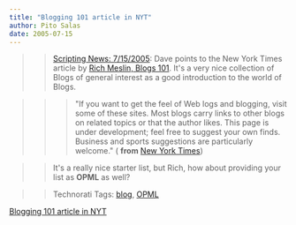 ```yaml
---
title: "Blogging 101 article in NYT"
author: Pito Salas
date: 2005-07-15
---
```



>>

>> [Scripting News:
7/15/2005](<http://archive.scripting.com/2005/07/15#When:9:36:10AM>): Dave
points to the New York Times article by [Rich Meslin, Blogs
101](<http://www.nytimes.com/ref/technology/blogs_101.html>). It's a very nice
collection of Blogs of general interest as a good introduction to the world of
Blogs.

>>

>>> "If you want to get the feel of Web logs and blogging, visit some of these
sites. Most blogs carry links to other blogs on related topics or that the
author likes. This page is under development; feel free to suggest your own
finds. Business and sports suggestions are particularly welcome." ( **from**
[New York Times](<http://www.nytimes.com/ref/technology/blogs_101.html>))

>>

>> It's a really nice starter list, but Rich, how about providing your list as
**OPML** as well?

>>

>> Technorati Tags: [blog](<http://technorati.com/tag/blog>),
[OPML](<http://technorati.com/tag/OPML>)


[Blogging 101 article in NYT](None)
